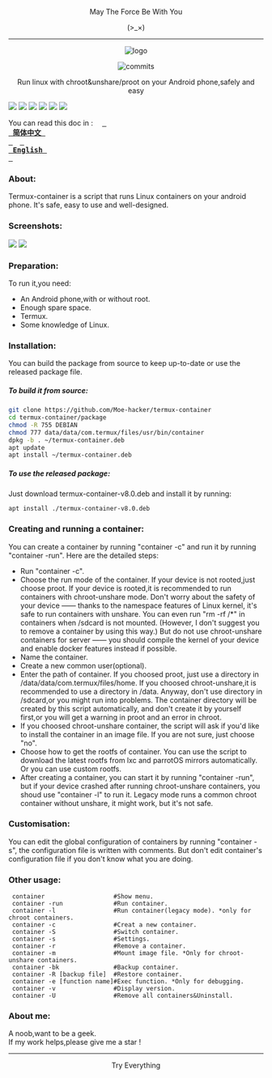 <p align="center">May The Force Be With You</p>
<p align="center">(>_×)</p>         

-----------  
<p align="center">
    <img src="https://github.com/Moe-hacker/termux-container/raw/main/logo.png", title="logo"/>
</p>
<p align="center">
    <img src="https://stars.medv.io/Moe-hacker/termux-container.svg", title="commits"/>
 </p>
<p align="center">
Run linux with chroot&unshare/proot on your Android phone,safely and easy 
</p>

![](https://img.shields.io/github/stars/Moe-hacker/termux-container?style=for-the-badge&color=fee4d0&logo=instatus&logoColor=fee4d0)
![](https://img.shields.io/github/forks/Moe-hacker/termux-container?style=for-the-badge&color=fee4d0&logo=git&logoColor=fee4d0)
![](https://img.shields.io/github/license/Moe-hacker/termux-container?style=for-the-badge&color=fee4d0&logo=apache&logoColor=fee4d0)
![](https://img.shields.io/github/repo-size/Moe-hacker/termux-container?style=for-the-badge&color=fee4d0&logo=files&logoColor=fee4d0)
![](https://img.shields.io/github/last-commit/Moe-hacker/termux-container?style=for-the-badge&color=fee4d0&logo=codeigniter&logoColor=fee4d0)
![](https://img.shields.io/badge/language-shell-green?style=for-the-badge&color=fee4d0&logo=sharp&logoColor=fee4d0)

You can read this doc in : &emsp;**[<kbd> <br> 简体中文 <br> </kbd>](https://github.com/Moe-hacker/termux-container/blob/main/README-ZH.md)**&emsp;**[<kbd> <br> English <br> </kbd>](https://github.com/Moe-hacker/termux-container/blob/main/README.md)**

### About:      
Termux-container is a script that runs Linux containers on your android phone. It's safe, easy to use and well-designed.      
### Screenshots:      
![](https://github.com/Moe-hacker/termux-container/raw/main/.Screenshots/Screenshot_20221012-185314_Termux.png)
![](https://github.com/Moe-hacker/termux-container/raw/main/.Screenshots/Screenshot_20221012-185209_Termux.png)
### Preparation:      
To run it,you need:      
- An Android phone,with or without root.      
- Enough spare space.      
- Termux.      
- Some knowledge of Linux.      
### Installation:      
You can build the package from source to keep up-to-date or use the released package file.      
##### To build it from source:      
```sh
git clone https://github.com/Moe-hacker/termux-container
cd termux-container/package
chmod -R 755 DEBIAN
chmod 777 data/data/com.termux/files/usr/bin/container
dpkg -b . ~/termux-container.deb
apt update
apt install ~/termux-container.deb
```
##### To use the released package:      
Just download termux-container-v8.0.deb and install it by running:      
```
apt install ./termux-container-v8.0.deb
```
### Creating and running a container:      
You can create a container by running "container -c" and run it by running "container -run". Here are the detailed steps:    
- Run "container -c".      
- Choose the run mode of the container. If your device is not rooted,just choose proot. If your device is rooted,it is recommended to run containers with chroot-unshare mode. Don't worry about the safety of your device  —— thanks to the namespace features of Linux kernel, it's safe to run containers with unshare. You can even run "rm -rf /*" in containers when /sdcard is not mounted. (However, I don't suggest you to remove a container by using this way.) But do not use chroot-unshare containers for server —— you should compile the kernel of your device and enable docker features instead if possible.       
- Name the container.      
- Create a new common user(optional).      
- Enter the path of container. If you choosed proot, just use a directory in /data/data/com.termux/files/home. If you choosed chroot-unshare,it is recommended to use a directory in /data. Anyway, don't use directory in /sdcard,or you might run into problems. The container directory will be created by this script automatically, and don't create it by yourself first,or you will get a warning in proot and an error in chroot.      
- If you choosed chroot-unshare container, the script will ask if you'd like to install the container in an image file. If you are not sure, just choose "no".      
- Choose how to get the rootfs of container. You can use the script to download the latest rootfs from lxc and parrotOS mirrors automatically. Or you can use custom rootfs.      
- After creating a container, you can start it by running "container -run", but if your device crashed after running chroot-unshare containers, you shoud use "container -l" to run it. Legacy mode runs a common chroot container without unshare, it might work, but it's not safe.      
### Customisation:      
You can edit the global configuration of containers by running "container -s", the configuration file is written with comments. But don't edit container's configuration file if you don't know what you are doing.      
### Other usage:      
```
 container                   #Show menu.
 container -run              #Run container.
 container -l                #Run container(legacy mode). *only for chroot containers.
 container -c                #Creat a new container.
 container -S                #Switch container.
 container -s                #Settings.
 container -r                #Remove a container.
 container -m                #Mount image file. *Only for chroot-unshare containers.
 container -bk               #Backup container.
 container -R [backup file]  #Restore container.
 container -e [function name]#Exec function. *Only for debugging.
 container -v                #Display version.
 container -U                #Remove all containers&Uninstall.
```
### About me:            
A noob,want to be a geek.            
If my work helps,please give me a star !             

--------
<p align="center">Try Everything</p>         
